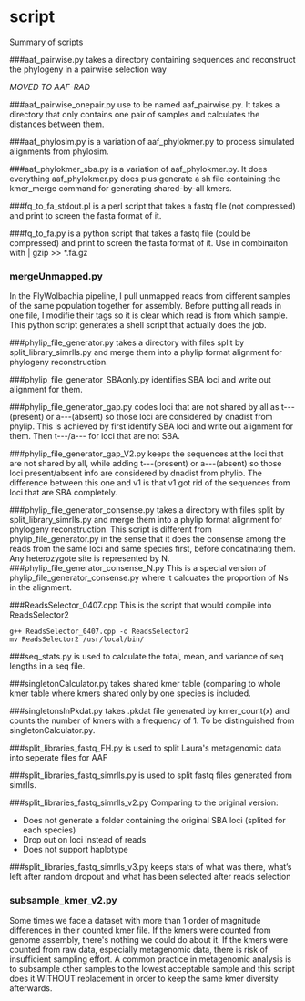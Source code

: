 script
======

Summary of scripts

###aaf_pairwise.py 
takes a directory containing sequences and reconstruct the phylogeny in a pairwise selection way

_MOVED TO AAF-RAD_ 

###aaf\_pairwise_onepair.py 
use to be named aaf_pairwise.py. It takes a directory that only contains one pair of samples and calculates the distances between them.

###aaf_phylosim.py 
is a variation of aaf_phylokmer.py to process simulated alignments from phylosim.

###aaf\_phylokmer_sba.py 
is a variation of aaf_phylokmer.py. It does everything aaf_phylokmer.py does plus generate a sh file containing the kmer_merge command for generating shared-by-all kmers.

###fq\_to\_fa_stdout.pl
is a perl script that takes a fastq file (not compressed) and print to screen the fasta format of it.

###fq\_to_fa.py
is a python script that takes a fastq file (could be compressed) and print to screen the fasta format of it. Use in combinaiton with | gzip >> *.fa.gz  

### mergeUnmapped.py
In the FlyWolbachia pipeline, I pull unmapped reads from different samples of the same population together for assembly. Before putting all reads in one file, I modifie their tags so it is clear which read is from which sample. This python script generates a shell script that actually does the job.

###phylip\_file_generator.py
takes a directory with files split by split_library_simrlls.py and merge them into a phylip format alignment for phylogeny reconstruction.

###phylip\_file\_generator_SBAonly.py
identifies SBA loci and write out alignment for them. 

###phylip\_file\_generator_gap.py
codes loci that are not shared by all as t---(present) or a---(absent) so those loci are considered by dnadist from phylip.
This is achieved by first identify SBA loci and write out alignment for them. Then t---/a--- for loci that are not SBA.

###phylip\_file\_generator\_gap_V2.py
keeps the sequences at the loci that are not shared by all, while adding t---(present) or a---(absent) so those loci present/absent info are considered by dnadist from phylip.
The difference between this one and v1 is that v1 got rid of the sequences from loci that are SBA completely.

###phylip\_file\_generator_consense.py
takes a directory with files split by split_library_simrlls.py and merge them into a phylip format alignment for phylogeny reconstruction.
  This script is different from phylip_file_generator.py in the sense that it does the consense among the reads from the same loci and same species first, before concatinating them. Any heterozygote site is represented by N.
###phylip\_file\_generator\_consense_N.py
This is a special version of phylip_file_generator_consense.py where it calcuates the proportion of Ns in the alignment.

###ReadsSelector_0407.cpp
This is the script that would compile into ReadsSelector2

	g++ ReadsSelector_0407.cpp -o ReadsSelector2
	mv ReadsSelector2 /usr/local/bin/


###seq_stats.py
is used to calculate the total, mean, and variance of seq lengths in a seq file.

###singletonCalculator.py
takes shared kmer table (comparing to whole kmer table where kmers shared only by one species is included.

###singletonsInPkdat.py
takes .pkdat file generated by kmer_count(x) and counts the number of kmers with a frequency of 1. To be distinguished from singletonCalculator.py.

###split\_libraries\_fastq_FH.py
is used to split Laura's metagenomic data into seperate files for AAF

###split\_libraries\_fastq\_simrlls.py
is used to split fastq files generated from simrlls.

###split\_libraries\_fastq\_simrlls_v2.py
Comparing to the original version:

+ Does not generate a folder containing the original SBA loci (splited for each species)
+ Drop out on loci instead of reads
+ Does not support haplotype

###split\_libraries\_fastq\_simrlls_v3.py
keeps stats of what was there, what’s left after random dropout and what has been selected after reads selection

### subsample\_kmer_v2.py
Some times we face a dataset with more than 1 order of magnitude differences in their counted kmer file. If the kmers were counted from genome assembly, there's nothing we could do about it. If the kmers were counted from raw data, especially metagenomic data, there is risk of insufficient sampling effort. A common practice in metagenomic analysis is to subsample other samples to the lowest acceptable sample and this script does it WITHOUT replacement in order to keep the same kmer diversity afterwards.